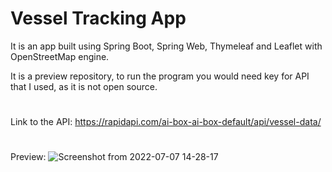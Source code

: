 # Vessel Tracking App

It is an app built using Spring Boot, Spring Web, Thymeleaf and Leaflet with OpenStreetMap engine.

It is a preview repository, to run the program you would need key for API that I used, as it is not open source.
#
Link to the API: https://rapidapi.com/ai-box-ai-box-default/api/vessel-data/
#
Preview:
![Screenshot from 2022-07-07 14-28-17](https://user-images.githubusercontent.com/66234443/177773370-ca8045a9-ac3e-4dc1-9c57-d793edf0ffc7.png)

